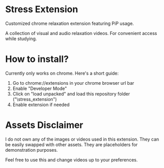 # Stress Extension 

Customized chrome relaxation extension featuring PiP usage.

A collection of visual and audio relaxation videos. For convenient access while studying.


# How to install?

Currently only works on chrome. Here's a short guide:

1. Go to chrome://extensions in your chrome browser url bar
2. Enable "Developer Mode"
3. Click on "load unpacked" and load this repository folder ("\stress_extension")
4. Enable extension if needed


# Assets Disclaimer

I do not own any of the images or videos used in this extension. They can be easily swapped with other assets. They are placeholders for demonstration purposes.

Feel free to use this and change videos up to your preferences.